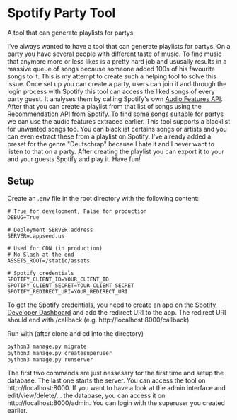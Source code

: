# Spotify Party Tool
A tool that can generate playlists for partys

I've always wanted to have a tool that can generate playlists for partys. On a party you have several people with different taste of music. To find music that anymore more or less likes is a pretty hard job and ususally results in a massive queue of songs because someone added 100s of his favourite songs to it. This is my attempt to create such a helping tool to solve this issue. Once set up you can create a party, users can join it and through the login process with Spotify this tool can access the liked songs of every party guest. It analyses them by calling Spotify's own [Audio Features API](https://developer.spotify.com/documentation/web-api/reference/get-audio-features). After that you can create a playlist from that list of songs using the [Recommendation API](https://developer.spotify.com/documentation/web-api/reference/get-recommendations) from Spotify. To find some songs suitable for partys we can use the audio features extraced earlier. This tool supports a blacklist for unwanted songs too. You can blacklist certains songs or artists and you can even extract these from a playlist on Spotify. I've already added a preset for the genre "Deutschrap" because I hate it and I never want to listen to that on a party. After creating the playlist you can export it to your and your guests Spotify and play it. Have fun!

## Setup
Create an .env file in the root directory with the following content:
```
# True for development, False for production
DEBUG=True

# Deployment SERVER address
SERVER=.appseed.us

# Used for CDN (in production)
# No Slash at the end
ASSETS_ROOT=/static/assets

# Spotify credentials
SPOTIFY_CLIENT_ID=YOUR_CLIENT_ID
SPOTIFY_CLIENT_SECRET=YOUR_CLIENT_SECRET
SPOTIFY_REDIRECT_URI=YOUR_REDIRECT_URI
```
To get the Spotify credentials, you need to create an app on the [Spotify Developer Dashboard](https://developer.spotify.com/dashboard/applications) and add the redirect URI to the app. The redirect URI should end with /callback (e.g. http://localhost:8000/callback).

Run with (after clone and cd into the directory)
```bash
python3 manage.py migrate
python3 manage.py createsuperuser
python3 manage.py runserver
```
The first two commands are just nessesary for the first time and setup the database. The last one starts the server. You can access the tool on http://localhost:8000. If you want to have a look at the admin interface and edit/view/delete/... the database, you can access it on http://localhost:8000/admin. You can login with the superuser you created earlier.